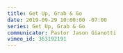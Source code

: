 ```yaml
---
title: Get Up, Grab & Go
date: 2019-09-29 10:00:00 -07:00
series: Get Up, Grab & Go
communicator: Pastor Jason Gianotti
vimeo_id: 363192191
---
```


